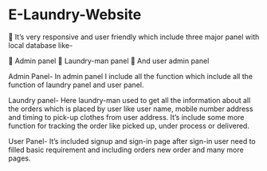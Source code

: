 # E-Laundry-Website
	It’s very responsive and user friendly which include three major panel with local database like-

	Admin panel
	Laundry-man panel
	And user admin panel

Admin Panel- In admin panel I include all the function which include all the function of laundry panel and user panel.

Laundry panel- Here laundry-man used to get all the information about all the orders which is placed by user like user name, mobile number address and timing to pick-up clothes from user address. It’s include some more function for tracking the order like picked up, under process or delivered.

User Panel- It’s included signup and sign-in page after sign-in user need to filled basic requirement and including orders new order and many more pages.
